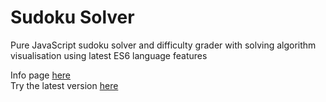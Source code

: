 # Sudoku Solver

Pure JavaScript sudoku solver and difficulty grader with solving algorithm visualisation using latest ES6 language features

Info page <a href="http://bristoljon.uk/project/sudoku">here</a>
<br/>
Try the latest version <a href="http://bristoljon.uk/projects/sudoku">here</a>
<br/>
